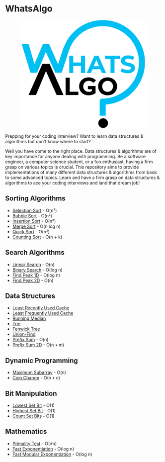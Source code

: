 # WhatsAlgo

<p align="center"><img src="assets/logo.png"></p>

Prepping for your coding interview? Want to learn data structures & algorithms but don't know where to start?

Well you have come to the right place. Data structures & algorithms are of key importance for anyone dealing with programming. Be a software engineer, a computer science student, or a fun enthusiast, having a firm grasp on various topics is crucial. This repository aims to provide implementations of many different data structures & algorithms from basic to some advanced topics. Learn and have a firm grasp on data structures & algorithms to ace your coding interviews and land that dream job!



## Sorting Algorithms

* [Selection Sort](Sorting%20Algorithms/Selection%20Sort/) - O(n²)
* [Bubble Sort](Sorting%20Algorithms/Bubble%20Sort/) - O(n²)
* [Insertion Sort](Sorting%20Algorithms/Insertion%20Sort/) - O(n²)
* [Merge Sort](Sorting%20Algorithms/Merge%20Sort/) - O(n log n)
* [Quick Sort](Sorting%20Algorithms/Quick%20Sort/) - O(n²)
* [Counting Sort](Sorting%20Algorithms/Counting%20Sort/) - O(n + k)



## Search Algorithms

* [Linear Search](Search%20Algorithms/Linear%20Search/) - O(n)
* [Binary Search](Search%20Algorithms/Binary%20Search/) - O(log n)
* [Find Peak 1D](Search%20Algorithms/Find%20Peak%201D/) - O(log n)
* [Find Peak 2D](Search%20Algorithms/Find%20Peak%202D/) - O(n)



## Data Structures

* [Least Recently Used Cache](Data%20Structures/LRU%20Cache/)
* [Least Frequently Used Cache](Data%20Structures/LFU%20Cache/)
* [Running Median](Data%20Structures/Running%20Median/)
* [Trie](Data%20Structures/Trie/)
* [Fenwick Tree](Data%20Structures/Fenwick%20Tree/)
* [Union-Find](Data%20Structures/Union-Find/)
* [Prefix Sum](Data%20Structures/Prefix%20Sum/) - O(n)
* [Prefix Sum 2D](Data%20Structures/Prefix%20Sum%202D/) - O(n • m)



## Dynamic Programming

* [Maximum Subarray](Dynamic%20Programming/Maximum%20Subarray/) - O(n)
* [Coin Change](Dynamic%20Programming/Coin%20Change/) - O(n • c)



## Bit Manipulation

* [Lowest Set Bit](Bit%20Manipulation/Lowest%20Set%20Bit/) - O(1)
* [Highest Set Bit](Bit%20Manipulation/Highest%20Set%20Bit/) - O(1)
* [Count Set Bits](Bit%20Manipulation/Count%20Set%20Bits/) - O(1)



## Mathematics

* [Primality Test](Mathematics/Primality%20Test/) - O(√n)
* [Fast Exponentiation](Mathematics/Fast%20Exponentiation/) - O(log n)
* [Fast Modular Exponentiation](Mathematics/Fast%20Modular%20Exponentiation/) - O(log n)